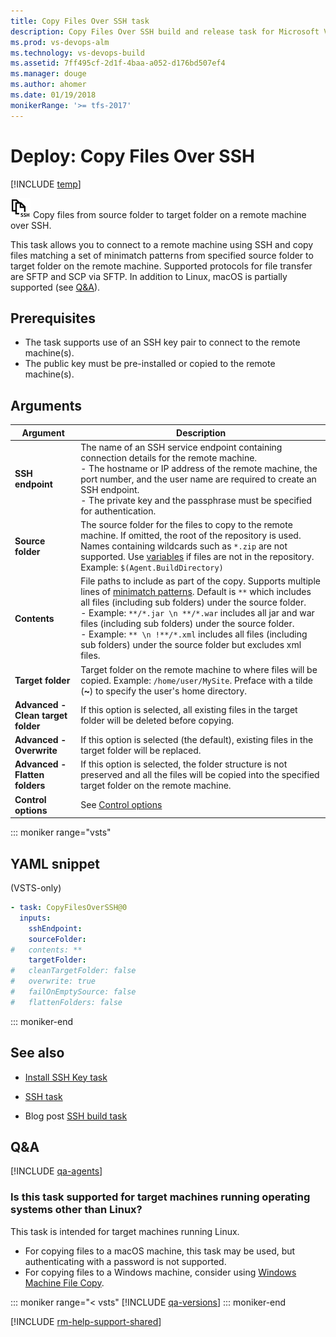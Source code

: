 ```yaml
---
title: Copy Files Over SSH task
description: Copy Files Over SSH build and release task for Microsoft VSTS and Microsoft Team Foundation Server
ms.prod: vs-devops-alm
ms.technology: vs-devops-build 
ms.assetid: 7ff495cf-2d1f-4baa-a052-d176bd507ef4
ms.manager: douge
ms.author: ahomer
ms.date: 01/19/2018
monikerRange: '>= tfs-2017'
---
```



# Deploy: Copy Files Over SSH

[!INCLUDE [temp](../../_shared/version-tfs-2017-rtm.md)]

![icon](_img/copy-files-over-ssh.png) Copy files from source folder to target folder on a remote machine over SSH. 

This task allows you to connect to a remote machine using SSH and copy files matching a set of minimatch patterns from specified source folder to target folder on the remote machine.
Supported protocols for file transfer are SFTP and SCP via SFTP. 
In addition to Linux, macOS is partially supported (see [Q&A](#is-this-task-supported-for-target-machines-running-operating-systems-other-than-linux)).

## Prerequisites

* The task supports use of an SSH key pair to connect to the remote machine(s). 
* The public key must be pre-installed or copied to the remote machine(s).

## Arguments

| Argument | Description |
| -------- | ----------- |
| **SSH endpoint** | The name of an SSH service endpoint containing connection details for the remote machine.<br />- The hostname or IP address of the remote machine, the port number, and the user name are required to create an SSH endpoint.<br />- The private key and the passphrase must be specified for authentication. |
| **Source folder** | The source folder for the files to copy to the remote machine. If omitted, the root of the repository is used. Names containing wildcards such as `*.zip` are not supported. Use [variables](../../concepts/definitions/build/variables.md) if files are not in the repository. Example: `$(Agent.BuildDirectory)` |
| **Contents** | File paths to include as part of the copy. Supports multiple lines of [minimatch patterns](../file-matching-patterns.md). Default is `**` which includes all files (including sub folders) under the source folder.<br />- Example: `**/*.jar \n **/*.war` includes all jar and war files (including sub folders) under the source folder.<br />- Example: `** \n !**/*.xml` includes all files (including sub folders) under the source folder but excludes xml files. |
| **Target folder** | Target folder on the remote machine to where files will be copied. Example: `/home/user/MySite`. Preface with a tilde (**~**) to specify the user's home directory. |
| **Advanced - Clean target folder** | If this option is selected, all existing files in the target folder will be deleted before copying. |
| **Advanced - Overwrite** | If this option is selected (the default), existing files in the target folder will be replaced. |
| **Advanced - Flatten folders** | If this option is selected, the folder structure is not preserved and all the files will be copied into the specified target folder on the remote machine. |
| **Control options** | See [Control options](../../concepts/process/tasks.md#controloptions) |

::: moniker range="vsts"

## YAML snippet

(VSTS-only)

```YAML
- task: CopyFilesOverSSH@0
  inputs:
    sshEndpoint:
    sourceFolder:
#   contents: **
    targetFolder:
#   cleanTargetFolder: false
#   overwrite: true
#   failOnEmptySource: false
#   flattenFolders: false
```

::: moniker-end

## See also

* [Install SSH Key task](https://github.com/Microsoft/vsts-tasks/tree/master/Tasks/InstallSSHKey)

* [SSH task](ssh.md)

* Blog post [SSH build task](https://blogs.msdn.microsoft.com/visualstudioalm/2016/07/30/ssh-build-task/)

## Q&A
<!-- BEGINSECTION class="md-qanda" -->

[!INCLUDE [qa-agents](../../_shared/qa-agents.md)]

### Is this task supported for target machines running operating systems other than Linux?
This task is intended for target machines running Linux.
- For copying files to a macOS machine, this task may be used, but authenticating with a password is not supported.
- For copying files to a Windows machine, consider using [Windows Machine File Copy](https://docs.microsoft.com/en-us/vsts/build-release/tasks/deploy/windows-machine-file-copy?view=vsts).

::: moniker range="< vsts"
[!INCLUDE [qa-versions](../../_shared/qa-versions.md)]
::: moniker-end

<!-- ENDSECTION -->

[!INCLUDE [rm-help-support-shared](../../_shared/rm-help-support-shared.md)]

